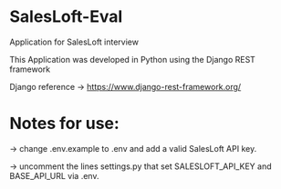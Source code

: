 # SalesLoft-Eval
Application for SalesLoft interview

This Application was developed in Python using the Django REST framework 

Django reference -> https://www.django-rest-framework.org/

# Notes for use:
-> change .env.example to .env and add a valid SalesLoft API key.

-> uncomment the lines settings.py that set SALESLOFT_API_KEY and BASE_API_URL via .env.
